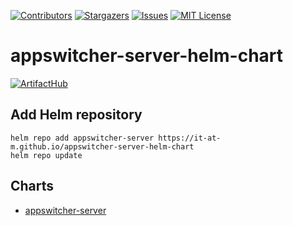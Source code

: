 [![Contributors][contributors-shield]][contributors-url]
[![Stargazers][stars-shield]][stars-url]
[![Issues][issues-shield]][issues-url]
[![MIT License][license-shield]][license-url]

# appswitcher-server-helm-chart

[![ArtifactHub][artifacthub-shield]][artifacthub-url]

## Add Helm repository

```
helm repo add appswitcher-server https://it-at-m.github.io/appswitcher-server-helm-chart
helm repo update
```

## Charts

- [appswitcher-server](charts/appswitcher-server/README.md)

<!-- MARKDOWN LINKS & IMAGES -->
<!-- https://www.markdownguide.org/basic-syntax/#reference-style-links -->

[artifacthub-shield]: https://img.shields.io/endpoint?url=https://artifacthub.io/badge/repository/appswitcher-server&style=for-the-badge
[artifacthub-url]: https://artifacthub.io/packages/search?repo=appswitcher-server
[contributors-shield]: https://img.shields.io/github/contributors/it-at-m/appswitcher-server-helm-chart.svg?style=for-the-badge
[contributors-url]: https://github.com/it-at-m/appswitcher-server-helm-chart/graphs/contributors
[forks-shield]: https://img.shields.io/github/forks/it-at-m/appswitcher-server-helm-chart.svg?style=for-the-badge
[forks-url]: https://github.com/it-at-m/appswitcher-server-helm-chart/network/members
[stars-shield]: https://img.shields.io/github/stars/it-at-m/appswitcher-server-helm-chart.svg?style=for-the-badge
[stars-url]: https://github.com/it-at-m/appswitcher-server-helm-chart/stargazers
[issues-shield]: https://img.shields.io/github/issues/it-at-m/appswitcher-server-helm-chart.svg?style=for-the-badge
[issues-url]: https://github.com/it-at-m/appswitcher-server-helm-chart/issues
[license-shield]: https://img.shields.io/github/license/it-at-m/appswitcher-server-helm-chart.svg?style=for-the-badge
[license-url]: https://github.com/it-at-m/appswitcher-server-helm-chart/blob/main/LICENSE
